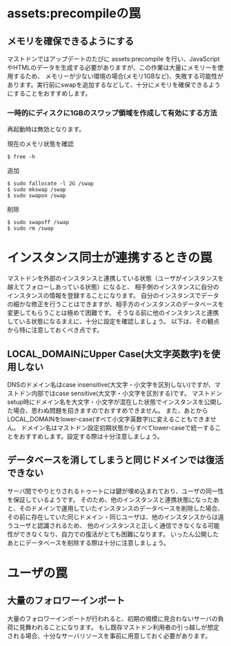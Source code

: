 <!-- TITLE: マストドン構築・運用時の罠 -->
<!-- SUBTITLE: マストドン構築・運用時の罠の紹介 -->

# assets:precompileの罠

## メモリを確保できるようにする

マストドンではアップデートのたびに assets:precompile を行い、JavaScriptやHTMLのデータを生成する必要がありますが、この作業は大量にメモリーを使用するため、
メモリーが少ない環境の場合(メモリ1GBなど)、失敗する可能性があります。実行前にswapを追加するなどして、十分にメモリを確保できるようにすることをおすすめします。

### 一時的にディスクに1GBのスワップ領域を作成して有効にする方法

再起動時は無効となります。

現在のメモリ状態を確認

	$ free -h

追加

	$ sudo fallocate -l 2G /swap
	$ sudo mkswap /swap
	$ sudo swapon /swap

削除

	$ sudo swapoff /swap
	$ sudo rm /swap
	
# インスタンス同士が連携するときの罠
マストドンを外部のインスタンスと連携している状態（ユーザがインスタンスを越えてフォローしあっている状態）になると、
相手側のインスタンスに自分のインスタンスの情報を登録することになります。
自分のインスタンスでデータの細かな修正を行うことはできますが、相手方のインスタンスのデータベースを変更してもらうことは極めて困難です。
そうなる前に他のインスタンスと連携している状態になるまえに、十分に設定を確認しましょう。
以下は、その観点から特に注意しておくべき点です。

## LOCAL_DOMAINにUpper Case(大文字英数字)を使用しない
DNSのドメイン名はcase insensitive(大文字・小文字を区別しない)ですが、マストドン内部ではcase sensitive(大文字・小文字を区別する)です。
マストドンsetup時にドメイン名を大文字・小文字が混在した状態でインスタンスを公開した場合、思わぬ問題を招きますのでおすすめできません。
また、あとからLOCAL_DOMAINをlower-case(すべて小文字英数字)に変えることもできません。
ドメイン名はマストドン設定初期状態からすべてlower-caseで統一することをおすすめします。設定する際は十分注意しましょう。

## データベースを消してしまうと同じドメインでは復活できない
サーバ間でやりとりされるトゥートには鍵が埋め込まれており、ユーザの同一性を保証しているようです。
そのため、他のインスタンスと連携状態になったあと、そのドメインで運用していたインスタンスのデータベースを削除した場合、
その前に存在していた同じドメイン・同じユーザは、他のインスタンスからは違うユーザと認識されるため、
他のインスタンスと正しく通信できなくなる可能性ができなくなり、自力での復活がとても困難になります。
いったん公開したあとにデータベースを削除する際は十分に注意しましょう。


# ユーザの罠

## 大量のフォロワーインポート

大量のフォロワーインポートが行われると、初期の規模に見合わないサーバの負荷に見舞われることになります。
もし既存マストドン利用者の引っ越しが想定される場合、十分なサーバリソースを事前に用意しておく必要があります。


